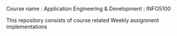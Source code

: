 
Course name : Application Engineering & Development : INFO5100

This repository consists of course related Weekly assignment implementations
